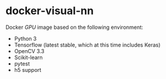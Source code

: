# docker-visual-nn

Docker *GPU* image based on the following environment:
* Python 3
* Tensorflow (latest stable, which at this time includes Keras)
* OpenCV 3.3
* Scikit-learn
* pytest
* h5 support
